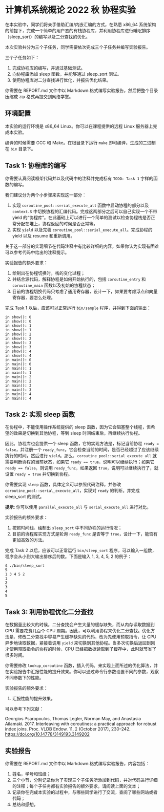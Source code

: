 # 计算机系统概论 2022 秋 协程实验

在本实验中，同学们将亲手借助汇编/内嵌汇编的方式，在熟悉 x86_64 系统架构的前提下，完成一个简单的用户态的有栈协程库，并利用协程库进行睡眠排序（sleep_sort）的编写以及二分查找的优化。

本次实验共分为三个子任务，同学需要依次完成三个子任务并编写实验报告。

三个子任务如下：

1. 完成协程库的编写，并通过基础测试。
2. 向协程库添加 sleep 函数，并能够通过 sleep_sort 测试。
3. 使用协程库对二分查找进行优化，并报告优化结果。

你需要在 REPORT.md 文件中以 Markdown 格式编写实验报告，然后把整个目录压缩成 zip 格式再提交到网络学堂。

## 环境配置

本实验的运行环境是 x86_64 Linux。你可以在课程提供的远程 Linux 服务器上完成本实验。

编译的时候需要 GCC 和 Make。在根目录下运行 `make` 即可编译，生成的二进制在 `bin` 目录下。

## Task 1: 协程库的编写

你需要认真阅读框架代码并以及代码中的注释并完成标有 `TODO: Task 1` 字样的函数的编写。

我们建议分为两个小步骤来实现这一部分：

1. 实现 `coroutine_pool::serial_execute_all` 函数中启动协程的部分以及 `context.S` 中切换协程的汇编代码。完成这两部分之后可以自己实现一个不带 yield 的“协程库”。在此基础上可以进行一个简单的测试以检查协程栈是否正常分配在堆上，协程返回的时候是否正常等。
2. 实现 `yield` 以及完善 `coroutine_pool::serial_execute_all`。完成协程的 yield 以及 resume 和重新调用。

关于这一部分的实现细节在代码注释中有比较详细的内容，如果你认为实现有困难可以参考代码中给出的注释提示。

实验报告的额外要求：

1. 绘制出在协程切换时，栈的变化过程；
2. 并结合源代码，解释协程是如何开始执行的，包括 `coroutine_entry` 和 `coroutine_main` 函数以及初始的协程状态；
3. 目前的协程切换代码只考虑了通用寄存器，设计一下，如果要考虑浮点和向量寄存器，要怎么处理。

完成 Task 1 以后，应该可以正常运行 `bin/sample` 程序，并得到下面的输出：

```
in show(): 0
in show(): 0
in show(): 1
in show(): 1
in show(): 2
in show(): 2
in show(): 3
in show(): 3
in show(): 4
in show(): 4
in main(): 0
in main(): 0
in main(): 1
in main(): 1
in main(): 2
in main(): 2
in main(): 3
in main(): 3
in main(): 4
in main(): 4
```

## Task 2: 实现 sleep 函数

在协程中，不能使用操作系统提供的 sleep 函数，因为它会阻塞整个线程，但希望的效果是切换到其他协程，等到 sleep 时间结束后，再继续执行协程。

因此，协程库也会提供一个 sleep 函数，它的实现方法是，标记当前协程 `ready = false`，并注册一个 `ready_func`，它会检查当前的时间，是否已经超过了应该继续执行的时间，然后进行 `yield`。那么，`coroutine_pool::serial_execute_all` 就需要判断协程的当前状态，如果它 `ready == true`，说明可以继续执行；如果它 `ready == false`，则调用 `ready_func`，如果返回 `true`，说明可以继续执行了，就设置 `ready = true` 并切换到协程。

你需要实现 `sleep` 函数，具体定义可以参照代码注释，并修改 `coroutine_pool::serial_execute_all`，实现对 `ready` 的判断。并完成 sleep_sort 的测试。

**提示**: 你可以使用 `parallel_execute_all` 与 `serial_execute_all` 进行对比。

实验报告的额外要求：

1. 按照时间线，绘制出 `sleep_sort` 中不同协程的运行情况；
2. 目前的协程库实现方式是轮询 `ready_func` 是否等于 `true`，设计一下，能否有更加高效的方法。

完成 Task 2 以后，应该可以正常运行 `bin/sleep_sort` 程序，可以输入一组数，程序会从小到大输出排序后的数。下面是输入 1, 3, 4, 5, 2 的例子：

```
$ ./bin/sleep_sort
5
1 3 4 5 2
1
2
3
4
5
```

## Task 3: 利用协程优化二分查找

在数据量比较大的时候，二分查找会产生大量的缓存缺失，而从内存读取数据到 CPU 需要花费几百个 CPU 周期。因此，可以利用协程来优化二分查找。优化方法是，修改二分查找中容易产生缓存缺失的代码，改为先使用预取指令，让 CPU 异步地读取数据，紧接着调用 `yield` 来切换到其他协程。当多次切换后返回到刚才使用预取指令的协程的时候，CPU 已经把数据读取到了缓存中，此时就节省了很多时间。

你需要修改 `lookup_coroutine` 函数，插入代码，来实现上面所述的优化算法，并在实验报告中汇报性能的提升效果。你可以通过命令行参数设置不同的参数，观察不同参数下的性能。

实验报告的额外要求：

1. 汇报性能的提升效果。

可以参考下列文献：

Georgios Psaropoulos, Thomas Legler, Norman May, and Anastasia Ailamaki. 2017. Interleaving with coroutines: a practical approach for robust index joins. Proc. VLDB Endow. 11, 2 (October 2017), 230–242. https://doi.org/10.14778/3149193.3149202

## 实验报告

你需要在 REPORT.md 文件中以 Markdown 格式编写实验报告，内容包括：

1. 姓名，学号和班级；
2. 三个小节，分别记录你为了实现三个子任务所添加到代码，并对代码进行详细的注释；每个子任务都有实验报告的额外要求，请阅读上面的文本；
3. 记录你在完成本实验的过程中，与哪些同学进行了交流，查阅了哪些网站或者代码；
4. 总结和感想。